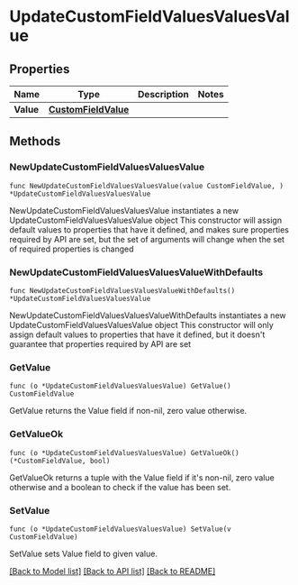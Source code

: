 # UpdateCustomFieldValuesValuesValue

## Properties

Name | Type | Description | Notes
------------ | ------------- | ------------- | -------------
**Value** | [**CustomFieldValue**](CustomFieldValue.md) |  | 

## Methods

### NewUpdateCustomFieldValuesValuesValue

`func NewUpdateCustomFieldValuesValuesValue(value CustomFieldValue, ) *UpdateCustomFieldValuesValuesValue`

NewUpdateCustomFieldValuesValuesValue instantiates a new UpdateCustomFieldValuesValuesValue object
This constructor will assign default values to properties that have it defined,
and makes sure properties required by API are set, but the set of arguments
will change when the set of required properties is changed

### NewUpdateCustomFieldValuesValuesValueWithDefaults

`func NewUpdateCustomFieldValuesValuesValueWithDefaults() *UpdateCustomFieldValuesValuesValue`

NewUpdateCustomFieldValuesValuesValueWithDefaults instantiates a new UpdateCustomFieldValuesValuesValue object
This constructor will only assign default values to properties that have it defined,
but it doesn't guarantee that properties required by API are set

### GetValue

`func (o *UpdateCustomFieldValuesValuesValue) GetValue() CustomFieldValue`

GetValue returns the Value field if non-nil, zero value otherwise.

### GetValueOk

`func (o *UpdateCustomFieldValuesValuesValue) GetValueOk() (*CustomFieldValue, bool)`

GetValueOk returns a tuple with the Value field if it's non-nil, zero value otherwise
and a boolean to check if the value has been set.

### SetValue

`func (o *UpdateCustomFieldValuesValuesValue) SetValue(v CustomFieldValue)`

SetValue sets Value field to given value.



[[Back to Model list]](../README.md#documentation-for-models) [[Back to API list]](../README.md#documentation-for-api-endpoints) [[Back to README]](../README.md)


